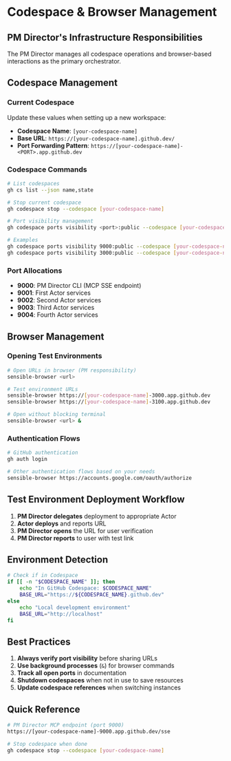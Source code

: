 # Codespace & Browser Management

## PM Director's Infrastructure Responsibilities

The PM Director manages all codespace operations and browser-based interactions as the primary orchestrator.

## Codespace Management

### Current Codespace
Update these values when setting up a new workspace:
- **Codespace Name**: `[your-codespace-name]`
- **Base URL**: `https://[your-codespace-name].github.dev/`
- **Port Forwarding Pattern**: `https://[your-codespace-name]-<PORT>.app.github.dev`

### Codespace Commands
```bash
# List codespaces
gh cs list --json name,state

# Stop current codespace
gh codespace stop --codespace [your-codespace-name]

# Port visibility management
gh codespace ports visibility <port>:public --codespace [your-codespace-name]

# Examples
gh codespace ports visibility 9000:public --codespace [your-codespace-name]
gh codespace ports visibility 3000:public --codespace [your-codespace-name]
```

### Port Allocations
- **9000**: PM Director CLI (MCP SSE endpoint)
- **9001**: First Actor services
- **9002**: Second Actor services
- **9003**: Third Actor services
- **9004**: Fourth Actor services

## Browser Management

### Opening Test Environments
```bash
# Open URLs in browser (PM responsibility)
sensible-browser <url>

# Test environment URLs
sensible-browser https://[your-codespace-name]-3000.app.github.dev
sensible-browser https://[your-codespace-name]-3100.app.github.dev

# Open without blocking terminal
sensible-browser <url> &
```

### Authentication Flows
```bash
# GitHub authentication
gh auth login

# Other authentication flows based on your needs
sensible-browser https://accounts.google.com/oauth/authorize
```

## Test Environment Deployment Workflow

1. **PM Director delegates** deployment to appropriate Actor
2. **Actor deploys** and reports URL
3. **PM Director opens** the URL for user verification
4. **PM Director reports** to user with test link

## Environment Detection

```bash
# Check if in Codespace
if [[ -n "$CODESPACE_NAME" ]]; then
    echo "In GitHub Codespace: $CODESPACE_NAME"
    BASE_URL="https://${CODESPACE_NAME}.github.dev"
else
    echo "Local development environment"
    BASE_URL="http://localhost"
fi
```

## Best Practices

1. **Always verify port visibility** before sharing URLs
2. **Use background processes** (`&`) for browser commands
3. **Track all open ports** in documentation
4. **Shutdown codespaces** when not in use to save resources
5. **Update codespace references** when switching instances

## Quick Reference

```bash
# PM Director MCP endpoint (port 9000)
https://[your-codespace-name]-9000.app.github.dev/sse

# Stop codespace when done
gh codespace stop --codespace [your-codespace-name]
```